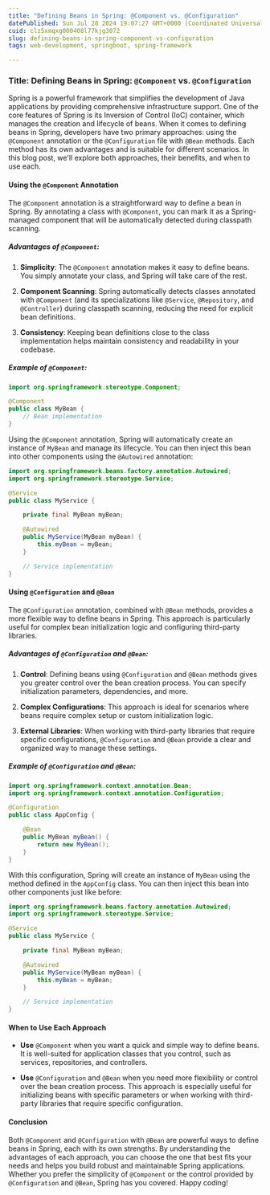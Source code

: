 ```yaml
---
title: "Defining Beans in Spring: @Component vs. @Configuration"
datePublished: Sun Jul 28 2024 19:07:27 GMT+0000 (Coordinated Universal Time)
cuid: clz5xmqxg000408l77kjg3072
slug: defining-beans-in-spring-component-vs-configuration
tags: web-development, springboot, spring-framework

---
```


### Title: Defining Beans in Spring: `@Component` vs. `@Configuration`

Spring is a powerful framework that simplifies the development of Java applications by providing comprehensive infrastructure support. One of the core features of Spring is its Inversion of Control (IoC) container, which manages the creation and lifecycle of beans. When it comes to defining beans in Spring, developers have two primary approaches: using the `@Component` annotation or the `@Configuration` file with `@Bean` methods. Each method has its own advantages and is suitable for different scenarios. In this blog post, we'll explore both approaches, their benefits, and when to use each.

#### Using the `@Component` Annotation

The `@Component` annotation is a straightforward way to define a bean in Spring. By annotating a class with `@Component`, you can mark it as a Spring-managed component that will be automatically detected during classpath scanning.

##### Advantages of `@Component`:

1. **Simplicity**: The `@Component` annotation makes it easy to define beans. You simply annotate your class, and Spring will take care of the rest.
    
2. **Component Scanning**: Spring automatically detects classes annotated with `@Component` (and its specializations like `@Service`, `@Repository`, and `@Controller`) during classpath scanning, reducing the need for explicit bean definitions.
    
3. **Consistency**: Keeping bean definitions close to the class implementation helps maintain consistency and readability in your codebase.
    

##### Example of `@Component`:

```java
import org.springframework.stereotype.Component;

@Component
public class MyBean {
    // Bean implementation
}
```

Using the `@Component` annotation, Spring will automatically create an instance of `MyBean` and manage its lifecycle. You can then inject this bean into other components using the `@Autowired` annotation:

```java
import org.springframework.beans.factory.annotation.Autowired;
import org.springframework.stereotype.Service;

@Service
public class MyService {

    private final MyBean myBean;

    @Autowired
    public MyService(MyBean myBean) {
        this.myBean = myBean;
    }

    // Service implementation
}
```

#### Using `@Configuration` and `@Bean`

The `@Configuration` annotation, combined with `@Bean` methods, provides a more flexible way to define beans in Spring. This approach is particularly useful for complex bean initialization logic and configuring third-party libraries.

##### Advantages of `@Configuration` and `@Bean`:

1. **Control**: Defining beans using `@Configuration` and `@Bean` methods gives you greater control over the bean creation process. You can specify initialization parameters, dependencies, and more.
    
2. **Complex Configurations**: This approach is ideal for scenarios where beans require complex setup or custom initialization logic.
    
3. **External Libraries**: When working with third-party libraries that require specific configurations, `@Configuration` and `@Bean` provide a clear and organized way to manage these settings.
    

##### Example of `@Configuration` and `@Bean`:

```java
import org.springframework.context.annotation.Bean;
import org.springframework.context.annotation.Configuration;

@Configuration
public class AppConfig {

    @Bean
    public MyBean myBean() {
        return new MyBean();
    }
}
```

With this configuration, Spring will create an instance of `MyBean` using the method defined in the `AppConfig` class. You can then inject this bean into other components just like before:

```java
import org.springframework.beans.factory.annotation.Autowired;
import org.springframework.stereotype.Service;

@Service
public class MyService {

    private final MyBean myBean;

    @Autowired
    public MyService(MyBean myBean) {
        this.myBean = myBean;
    }

    // Service implementation
}
```

#### When to Use Each Approach

* **Use** `@Component` when you want a quick and simple way to define beans. It is well-suited for application classes that you control, such as services, repositories, and controllers.
    
* **Use** `@Configuration` and `@Bean` when you need more flexibility or control over the bean creation process. This approach is especially useful for initializing beans with specific parameters or when working with third-party libraries that require specific configuration.
    

#### Conclusion

Both `@Component` and `@Configuration` with `@Bean` are powerful ways to define beans in Spring, each with its own strengths. By understanding the advantages of each approach, you can choose the one that best fits your needs and helps you build robust and maintainable Spring applications. Whether you prefer the simplicity of `@Component` or the control provided by `@Configuration` and `@Bean`, Spring has you covered. Happy coding!